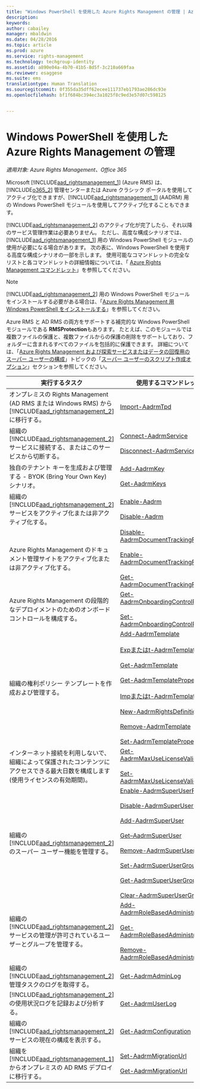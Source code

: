 ```yaml
---
title: "Windows PowerShell を使用した Azure Rights Management の管理 | Azure RMS"
description: 
keywords: 
author: cabailey
manager: mbaldwin
ms.date: 04/28/2016
ms.topic: article
ms.prod: azure
ms.service: rights-management
ms.technology: techgroup-identity
ms.assetid: a890e04a-4b70-41b5-8d5f-3c210a669faa
ms.reviewer: esaggese
ms.suite: ems
translationtype: Human Translation
ms.sourcegitcommit: 0f355da35dff62ecee111737eb1793ae286dc93e
ms.openlocfilehash: bf1f684bc394ec3a1025f8c9ed3e57d07c598125


---
```


# Windows PowerShell を使用した Azure Rights Management の管理

*適用対象: Azure Rights Management、Office 365*

Microsoft [!INCLUDE[aad_rightsmanagement_1](../includes/aad_rightsmanagement_1_md.md)] (Azure RMS) は、[!INCLUDE[o365_2](../includes/o365_2_md.md)] 管理センターまたは Azure クラシック ポータルを使用してアクティブ化できますが、[!INCLUDE[aad_rightsmanagement_1](../includes/aad_rightsmanagement_1_md.md)] (AADRM) 用の Windows PowerShell モジュールを使用してアクティブ化することもできます。

[!INCLUDE[aad_rightsmanagement_2](../includes/aad_rightsmanagement_2_md.md)] のアクティブ化が完了したら、それ以降のサービス管理作業は必要ありません。 ただし、高度な構成シナリオでは、[!INCLUDE[aad_rightsmanagement_1](../includes/aad_rightsmanagement_1_md.md)] 用の Windows PowerShell モジュールの使用が必要になる場合があります。 次の表に、Windows PowerShell を使用する高度な構成シナリオの一部を示します。 使用可能なコマンドレットの完全なリストと各コマンドレットの詳細情報については、「 [Azure Rights Management コマンドレット](http://msdn.microsoft.com/library/azure/dn629398.aspx)」を参照してください。

> [!NOTE]
> [!INCLUDE[aad_rightsmanagement_2](../includes/aad_rightsmanagement_2_md.md)] 用の Windows PowerShell モジュールをインストールする必要がある場合は、「[Azure Rights Management 用 Windows PowerShell をインストールする](install-powershell.md)」を参照してください。

Azure RMS と AD RMS の両方をサポートする補完的な Windows PowerShell モジュールである **RMSProtection**もあります。 たとえば、このモジュールでは複数ファイルの保護と、複数ファイルからの保護の削除をサポートしており、フォルダーに含まれるすべてのファイルを包括的に保護できます。 詳細については、「[Azure Rights Management および探索サービスまたはデータの回復用のスーパー ユーザーの構成](configure-super-users.md)」トピックの「[スーパー ユーザーのスクリプト作成オプション](configure-super-users.md#scripting-options-for-super-users)」セクションを参照してください。

|実行するタスク|使用するコマンドレット|
|-------------------|------------------------------|
|オンプレミスの Rights Management (AD RMS または Windows RMS) から [!INCLUDE[aad_rightsmanagement_2](../includes/aad_rightsmanagement_2_md.md)] に移行する。|[Import-AadrmTpd](http://msdn.microsoft.com/library/azure/dn857523.aspx)|
|組織の [!INCLUDE[aad_rightsmanagement_2](../includes/aad_rightsmanagement_2_md.md)] サービスに接続する、またはこのサービスから切断する。|[Connect-AadrmService](http://msdn.microsoft.com/library/azure/dn629415.aspx)<br /><br />[Disconnect-AadrmService](http://msdn.microsoft.com/library/azure/dn629416.aspx)|
|独自のテナント キーを生成および管理する - BYOK (Bring Your Own Key) シナリオ。|[Add-AadrmKey](http://msdn.microsoft.com/library/azure/dn629418.aspx)<br /><br />[Get-AadrmKeys](http://msdn.microsoft.com/library/azure/dn629420.aspx)|
|組織の [!INCLUDE[aad_rightsmanagement_2](../includes/aad_rightsmanagement_2_md.md)] サービスをアクティブ化または非アクティブ化する。|[Enable-Aadrm](http://msdn.microsoft.com/library/azure/dn629412.aspx)<br /><br />[Disable-Aadrm](http://msdn.microsoft.com/library/azure/dn629422.aspx)|
|Azure Rights Management のドキュメント管理サイトをアクティブ化または非アクティブ化する。|[Disable-AadrmDocumentTrackingFeature](https://msdn.microsoft.com/library/azure/mt548471.aspx)<br /><br />[Enable-AadrmDocumentTrackingFeature](https://msdn.microsoft.com/library/azure/mt548469.aspx)<br /><br />[Get-AadrmDocumentTrackingFeature](https://msdn.microsoft.com/library/azure/mt548470.aspx)|
|Azure Rights Management の段階的なデプロイメントのためのオンボード コントロールを構成する。|[Get-AadrmOnboardingControlPolicy](http://msdn.microsoft.com/library/azure/dn857522.aspx)<br /><br />[Set-AadrmOnboardingControlPolicy](http://msdn.microsoft.com/library/azure/dn857521.aspx)|
|組織の権利ポリシー テンプレートを作成および管理する。|[Add-AadrmTemplate](http://msdn.microsoft.com/library/azure/dn727075.aspx)<br /><br />[Expまたはt-AadrmTemplate](http://msdn.microsoft.com/library/azure/dn727078.aspx)<br /><br />[Get-AadrmTemplate](http://msdn.microsoft.com/library/azure/dn727079.aspx)<br /><br />[Get-AadrmTemplateProperty](http://msdn.microsoft.com/library/azure/dn727081.aspx)<br /><br />[Impまたはt-AadrmTemplate](http://msdn.microsoft.com/library/azure/dn727077.aspx)<br /><br />[New-AadrmRightsDefinition](http://msdn.microsoft.com/library/azure/dn727080.aspx)<br /><br />[Remove-AadrmTemplate](http://msdn.microsoft.com/library/azure/dn727082.aspx)<br /><br />[Set-AadrmTemplateProperty](http://msdn.microsoft.com/library/azure/dn727076.aspx)|
|インターネット接続を利用しないで、組織によって保護されたコンテンツにアクセスできる最大日数を構成します (使用ライセンスの有効期間)。|[Get-AadrmMaxUseLicenseValidityTime](https://msdn.microsoft.com/library/azure/dn932062.aspx)<br /><br />[Set-AadrmMaxUseLicenseValidityTime](https://msdn.microsoft.com/library/azure/dn932063.aspx)|
|組織の [!INCLUDE[aad_rightsmanagement_2](../includes/aad_rightsmanagement_2_md.md)] のスーパー ユーザー機能を管理する。|[Enable-AadrmSuperUserFeature](https://msdn.microsoft.com/library/azure/dn629400.aspx)<br /><br />[Disable-AadrmSuperUserFeature](https://msdn.microsoft.com/library/azure/dn629428.aspx)<br /><br />[Add-AadrmSuperUser](http://msdn.microsoft.com/library/azure/dn629411.aspx)<br /><br />[Get–AadrmSuperUser](https://msdn.microsoft.com/library/azure/dn629408.aspx)<br /><br />[Remove-AadrmSuperUser](https://msdn.microsoft.com/library/azure/dn629405.aspx)<br /><br />[Set-AadrmSuperUserGroup](https://msdn.microsoft.com/library/azure/mt653943.aspx)<br /><br />[Get-AadrmSuperUserGroup](https://msdn.microsoft.com/library/azure/mt653942.aspx)<br /><br />[Clear-AadrmSuperUserGroup](https://msdn.microsoft.com/library/azure/mt653944.aspx)|
|組織の [!INCLUDE[aad_rightsmanagement_2](../includes/aad_rightsmanagement_2_md.md)] サービスの管理が許可されているユーザーとグループを管理する。|[Add-AadrmRoleBasedAdministrator](http://msdn.microsoft.com/library/azure/dn629417.aspx)<br /><br />[Get-AadrmRoleBasedAdministrator](https://msdn.microsoft.com/library/azure/dn629407.aspx)<br /><br />[Remove-AadrmRoleBasedAdministrator](https://msdn.microsoft.com/library/azure/dn629424.aspx)|
|組織の [!INCLUDE[aad_rightsmanagement_2](../includes/aad_rightsmanagement_2_md.md)] 管理タスクのログを取得する。|[Get-AadrmAdminLog](https://msdn.microsoft.com/library/azure/dn629430.aspx)|
|[!INCLUDE[aad_rightsmanagement_2](../includes/aad_rightsmanagement_2_md.md)] の使用状況ログを記録および分析する。|[Get-AadrmUserLog](https://msdn.microsoft.com/library/azure/mt653941.aspx)|
|組織の [!INCLUDE[aad_rightsmanagement_2](../includes/aad_rightsmanagement_2_md.md)] サービスの現在の構成を表示する。|[Get-AadrmConfiguration](http://msdn.microsoft.com/library/azure/dn629410.aspx)|
|組織を [!INCLUDE[aad_rightsmanagement_1](../includes/aad_rightsmanagement_1_md.md)] からオンプレミスの AD RMS デプロイに移行する。|[Set-AadrmMigrationUrl](https://msdn.microsoft.com/library/azure/dn629429.aspx)<br /><br />[Get-AadrmMigrationUrl](http://msdn.microsoft.com/library/azure/dn629403.aspx)|






<!--HONumber=Jun16_HO4-->


